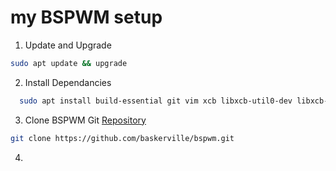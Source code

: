 # my BSPWM setup

1. Update and Upgrade
```bash
sudo apt update && upgrade
```

2. Install Dependancies
```bash
  sudo apt install build-essential git vim xcb libxcb-util0-dev libxcb-ewmh-dev libxcb-randr0-dev libxcb-icccm4-dev libxcb-keysyms1-dev libxcb-xinerama0-dev libasound2-dev libxcb-xtest0-dev libxcb-shape0-dev
```
3. Clone BSPWM Git [Repository](https://github.com/baskerville/bspwm)
```bash
git clone https://github.com/baskerville/bspwm.git
```

4. 
